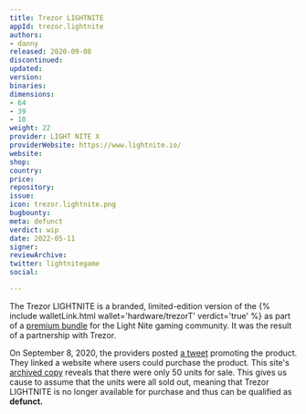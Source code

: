 ```yaml
---
title: Trezor LIGHTNITE
appId: trezor.lightnite
authors:
- danny
released: 2020-09-08
discontinued: 
updated: 
version: 
binaries: 
dimensions:
- 64
- 39
- 10
weight: 22
provider: LIGHT NITE X
providerWebsite: https://www.lightnite.io/
website: 
shop: 
country: 
price: 
repository: 
issue: 
icon: trezor.lightnite.png
bugbounty: 
meta: defunct
verdict: wip
date: 2022-05-11
signer: 
reviewArchive: 
twitter: lightnitegame
social: 

---
```


The Trezor LIGHTNITE is a branded, limited-edition version of the {% include walletLink.html wallet='hardware/trezorT' verdict='true' %} as part of a [premium bundle](https://blog.lightnite.io/trezor-partnership/) for the Light Nite gaming community. It was the result of a partnership with Trezor.

On September 8, 2020, the providers posted [a tweet](https://twitter.com/lightnitegame/status/1303323744073584642) promoting the product. They linked a website where users could purchase the product. This site's [archived copy](https://web.archive.org/web/20201113073033/http://trezor.lightnite.io/) reveals that there were only 50 units for sale. This gives us cause to assume that the units were all sold out, meaning that Trezor LIGHTNITE is no longer available for purchase and thus can be qualified as **defunct.** 
